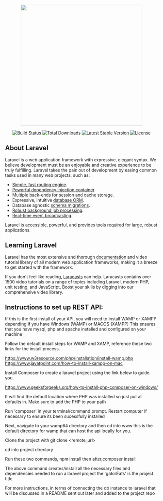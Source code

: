 <p align="center"><img src="https://res.cloudinary.com/dtfbvvkyp/image/upload/v1566331377/laravel-logolockup-cmyk-red.svg" width="400"></p>

<p align="center">
<a href="https://travis-ci.org/laravel/framework"><img src="https://travis-ci.org/laravel/framework.svg" alt="Build Status"></a>
<a href="https://packagist.org/packages/laravel/framework"><img src="https://poser.pugx.org/laravel/framework/d/total.svg" alt="Total Downloads"></a>
<a href="https://packagist.org/packages/laravel/framework"><img src="https://poser.pugx.org/laravel/framework/v/stable.svg" alt="Latest Stable Version"></a>
<a href="https://packagist.org/packages/laravel/framework"><img src="https://poser.pugx.org/laravel/framework/license.svg" alt="License"></a>
</p>

## About Laravel

Laravel is a web application framework with expressive, elegant syntax. We believe development must be an enjoyable and creative experience to be truly fulfilling. Laravel takes the pain out of development by easing common tasks used in many web projects, such as:

- [Simple, fast routing engine](https://laravel.com/docs/routing).
- [Powerful dependency injection container](https://laravel.com/docs/container).
- Multiple back-ends for [session](https://laravel.com/docs/session) and [cache](https://laravel.com/docs/cache) storage.
- Expressive, intuitive [database ORM](https://laravel.com/docs/eloquent).
- Database agnostic [schema migrations](https://laravel.com/docs/migrations).
- [Robust background job processing](https://laravel.com/docs/queues).
- [Real-time event broadcasting](https://laravel.com/docs/broadcasting).

Laravel is accessible, powerful, and provides tools required for large, robust applications.

## Learning Laravel

Laravel has the most extensive and thorough [documentation](https://laravel.com/docs) and video tutorial library of all modern web application frameworks, making it a breeze to get started with the framework.

If you don't feel like reading, [Laracasts](https://laracasts.com) can help. Laracasts contains over 1500 video tutorials on a range of topics including Laravel, modern PHP, unit testing, and JavaScript. Boost your skills by digging into our comprehensive video library.


## Instructions to set up REST API: 

If this is the first install of your API, you will need to install WAMP or XAMPP depending if you have Windows (WAMP) or MACOS (XAMPP) 
This ensures that you have mysql, php and apache installed and configured on your machine 

Follow the default install steps for WAMP and XAMP, 
reference these two links for the install process.

https://www.w3resource.com/php/installation/install-wamp.php
https://www.javatpoint.com/how-to-install-xampp-on-mac

Install Composer to create a laravel project using the link below to guide you. 

https://www.geeksforgeeks.org/how-to-install-php-composer-on-windows/

It will find the default location where PHP was installed so just put all defaults in. Make sure to add the PHP to your path 

Run 'composer' in your terminal/command prompt. Restart computer if necessary to ensure its been sucessfully installed

Next, navigate to your wamp64 directory and then cd into www 
this is the default directory for wamp that can host the api locally for you. 

Clone the project with git clone <remote_url> 

cd into project directory 

Run these two commands, npm install 
then after,composer install 


The above command creates/install all the necessary files and dependencies needed to run a laravel project the 'gatorEats' is the project title 

For more instructions, in terms of connecting the db instance to laravel that will be discussed in a README sent out later and added to the project repo